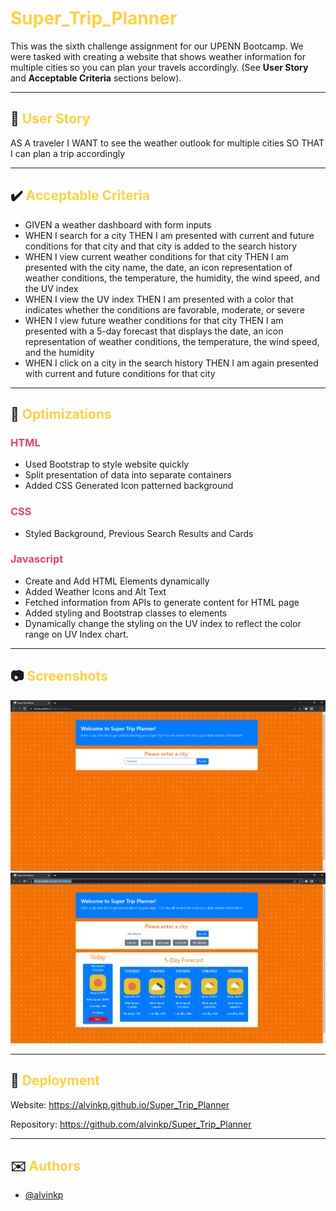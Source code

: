 # <span style="color:#FFD23F">Super_Trip_Planner</span>

This was the sixth challenge assignment for our UPENN Bootcamp. We were tasked with creating a website that shows weather information for multiple cities so you can plan your travels accordingly. (See **User Story** and **Acceptable Criteria** sections below).

---

## 📕 <span style="color:#FFD23F">User Story</span> 

AS A traveler I WANT to see the weather outlook for multiple cities SO THAT I can plan a trip accordingly

---

## ✔️ <span style="color:#FFD23F">Acceptable Criteria</span> 

- GIVEN a weather dashboard with form inputs 
- WHEN I search for a city THEN I am presented with current and future conditions for that city and that city is added to the search history
- WHEN I view current weather conditions for that city THEN I am presented with the city name, the date, an icon representation of weather conditions, the temperature, the humidity, the wind speed, and the UV index
- WHEN I view the UV index THEN I am presented with a color that indicates whether the conditions are favorable, moderate, or severe
- WHEN I view future weather conditions for that city THEN I am presented with a 5-day forecast that displays the date, an icon representation of weather conditions, the temperature, the wind speed, and the humidity
- WHEN I click on a city in the search history THEN I am again presented with current and future conditions for that city

---

## 🔧 <span style="color:#FFD23F">Optimizations</span> 

### <span style="color:#EE4266">HTML</span>
- Used Bootstrap to style website quickly
- Split presentation of data into separate containers
- Added CSS Generated Icon patterned background

### <span style="color:#EE4266">CSS</span>
- Styled Background, Previous Search Results and Cards

### <span style="color:#EE4266">Javascript</span>
- Create and Add HTML Elements dynamically
- Added Weather Icons and Alt Text
- Fetched information from APIs to generate content for HTML page
- Added styling and Bootstrap classes to elements
- Dynamically change the styling on the UV index to reflect the color range on UV Index chart.

---

## 📷 <span style="color:#FFD23F">Screenshots</span> 

![Completed Challenge06 Functionality Example 1](./assets/images/Challenge06_shot01.PNG)
![Completed Challenge06 Functionality Example 2](./assets/images/Challenge06_shot02.PNG)

---

## 🎯 <span style="color:#FFD23F">Deployment</span>

Website: https://alvinkp.github.io/Super_Trip_Planner

Repository: https://github.com/alvinkp/Super_Trip_Planner

---

## ✉️ <span style="color:#FFD23F">Authors</span> 

- [@alvinkp](https://www.github.com/alvinkp)
